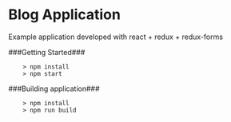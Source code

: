 # Blog Application

Example application developed with react + redux + redux-forms

###Getting Started###

```
	> npm install
	> npm start
```

###Building application###

```
	> npm install
	> npm run build
```